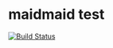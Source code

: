 maidmaid test
=============

[![Build Status](https://travis-ci.org/maidmaid/test.svg?branch=master)](https://travis-ci.org/maidmaid/test)
